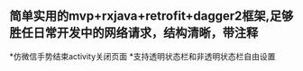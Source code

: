 ## 简单实用的mvp+rxjava+retrofit+dagger2框架,足够胜任日常开发中的网络请求，结构清晰，带注释<br>
 *仿微信手势结束activity关闭页面
 *支持透明状态栏和非透明状态栏自由设置 


